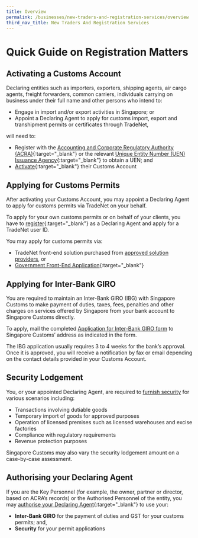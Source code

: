 ```yaml
---
title: Overview
permalink: /businesses/new-traders-and-registration-services/overview
third_nav_title: New Traders And Registration Services
---
```


# Quick Guide on Registration Matters

## Activating a Customs Account

Declaring entities such as importers, exporters, shipping agents, air cargo agents, freight forwarders, common carriers, individuals carrying on business under their full name and other persons who intend to:

-   Engage in import and/or export activities in Singapore; or
-   Appoint a Declaring Agent to apply for customs import, export and transhipment permits or certificates through TradeNet,

will need to:

-   Register with the  [Accounting and Corporate Regulatory Authority (ACRA)](http://www.acra.gov.sg/){:target="_blank"}   or the relevant  [Unique Entity Number (UEN) Issuance Agency](http://www.uen.gov.sg/){:target="_blank"}   to obtain a UEN; and
-   [Activate](https://www.tradenet.gov.sg/TN41EFORM/tds/sp/splogin.do?action=init_acct){:target="_blank"} their Customs Account

## Applying for Customs Permits

After activating your Customs Account, you may appoint a Declaring Agent to apply for customs permits via TradeNet on your behalf.

To apply for your own customs permits or on behalf of your clients, you have to  [register](https://www.tradenet.gov.sg/TN41EFORM/tds/sp/splogin.do?action=init_acct){:target="_blank"} as a Declaring Agent and apply for a TradeNet user ID.

You may apply for customs permits via:

-   TradeNet front-end solution purchased from  [approved solution providers](/businesses/national-single-window/overview/TradeNet-Solution-Providers), or
-   [Government Front-End Application](https://www.tradenet.gov.sg/tradenet/login.portal){:target="_blank"} 

## Applying for Inter-Bank GIRO

You are required to maintain an Inter-Bank GIRO (IBG) with Singapore Customs to make payment of duties, taxes, fees, penalties and other charges on services offered by Singapore from your bank account to Singapore Customs directly.

To apply, mail the completed  [Application for Inter-Bank GIRO form](/eservices/customs-forms-and-service-links) to Singapore Customs’ address as indicated in the form.

The IBG application usually requires 3 to 4 weeks for the bank’s approval. Once it is approved, you will receive a notification by fax or email depending on the contact details provided in your Customs Account.

## Security Lodgement

You, or your appointed Declaring Agent, are required to  [furnish security](/businesses/new-traders-and-registrstion-services/registration-services/security-lodgement)  for various scenarios including:

-   Transactions involving dutiable goods
-   Temporary import of goods for approved purposes
-   Operation of licensed premises such as licensed warehouses and excise factories
-   Compliance with regulatory requirements
-   Revenue protection purposes

Singapore Customs may also vary the security lodgement amount on a case-by-case assessment.

## Authorising your Declaring Agent

If you are the Key Personnel (for example, the owner, partner or director, based on ACRA’s records) or the Authorised Personnel of the entity, you may  [authorise your Declaring Agent](https://www.tradenet.gov.sg/TN41EFORM/tdsui/authdeclaringagent/addanddelete.do?doAction=INITIALIZE&APPLICATION_ID=TXWP){:target="_blank"}   to use your:

-   **Inter-Bank GIRO** for the payment of duties and GST for your customs permits; and,
-   **Security** for your permit applications
